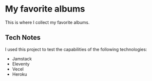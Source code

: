 # My favorite albums

This is where I collect my favorite albums.

## Tech Notes

I used this project to test the capabilities of the following technologies:

- Jamstack
- Eleventy
- Vecel
- Heroku
